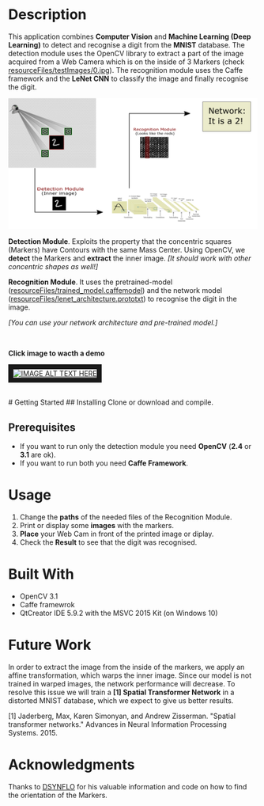 # Description

This application combines **Computer Vision** and **Machine Learning (Deep Learning)** to detect and recognise a digit from the **MNIST** database. The detection module uses the OpenCV library to extract a part of the image acquired from a Web Camera which is on the inside of 3 Markers (check [resourceFiles/testImages/0.jpg](resourceFiles/testImages/0.jpg)). The recognition module uses the Caffe framework and the **LeNet CNN** to classify the image and finally recognise the digit.


![1](README_Image.png "Image")


**Detection Module**. Exploits the property that the concentric squares (Markers) have Contours with the same Mass Center. Using OpenCV, we **detect** the Markers and **extract** the inner image. 
*[It should work with other concentric shapes as well!]*

**Recognition Module**. It uses the pretrained-model ([resourceFiles/trained_model.caffemodel](resourceFiles/trained_model.caffemodel)) and the network model ([resourceFiles/lenet_architecture.prototxt](resourceFiles/lenet_architecture.prototxt)) to recognise the digit in the image.

*[You can use your network architecture and pre-trained model.]*

<br/>

**Click image to wacth a demo**

<a href="http://www.youtube.com/watch?feature=player_embedded&v=2vS3Db4MVzU
" target="_blank"><img src="http://img.youtube.com/vi/2vS3Db4MVzU/0.jpg" 
alt="IMAGE ALT TEXT HERE" width="240" height="180" border="10" /></a>

<br/>
# Getting Started
## Installing
Clone or download and compile.

## Prerequisites

* If you want to run only the detection module you need **OpenCV** (**2.4** or **3.1** are ok).
* If you want to run both you need **Caffe Framework**.


# Usage

1. Change the **paths** of the needed files of the Recognition Module. 
1. Print or display some **images** with the markers.
1. **Place** your Web Cam in front of the printed image or diplay.
1. Check the **Result** to see that the digit was recognised.


# Built With
* OpenCV 3.1
* Caffe framewrok
* QtCreator IDE 5.9.2 with the MSVC 2015 Kit (on Windows 10)


# Future Work

In order to extract the image from the inside of the markers, we apply an affine transformation, which warps the inner image. Since our model is not trained in warped images, the network performance will decrease. To resolve this issue we will train a **[1] Spatial Transformer Network** in a distorted MNIST database, which we expect to give us better results.

[1] Jaderberg, Max, Karen Simonyan, and Andrew Zisserman. "Spatial transformer networks." Advances in Neural Information Processing Systems. 2015.


# Acknowledgments

Thanks to [DSYNFLO](http://dsynflo.blogspot.ch/2014/10/opencv-qr-code-detection-and-extraction.html) for his valuable information and code on how to find the orientation of the Markers.

